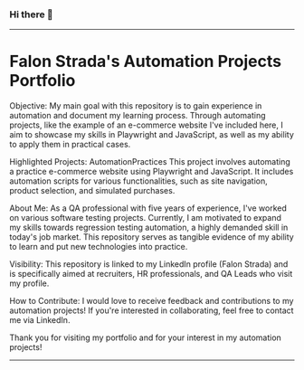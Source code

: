 ### Hi there 👋
---

# Falon Strada's Automation Projects Portfolio
Objective:
My main goal with this repository is to gain experience in automation and document my learning process. Through automating projects, like the example of an e-commerce website I've included here, I aim to showcase my skills in Playwright and JavaScript, as well as my ability to apply them in practical cases.

Highlighted Projects:
AutomationPractices
This project involves automating a practice e-commerce website using Playwright and JavaScript. It includes automation scripts for various functionalities, such as site navigation, product selection, and simulated purchases.

About Me:
As a QA professional with five years of experience, I've worked on various software testing projects. Currently, I am motivated to expand my skills towards regression testing automation, a highly demanded skill in today's job market. This repository serves as tangible evidence of my ability to learn and put new technologies into practice.

Visibility:
This repository is linked to my LinkedIn profile (Falon Strada) and is specifically aimed at recruiters, HR professionals, and QA Leads who visit my profile.

How to Contribute:
I would love to receive feedback and contributions to my automation projects! If you're interested in collaborating, feel free to contact me via LinkedIn.

Thank you for visiting my portfolio and for your interest in my automation projects!

---


